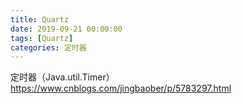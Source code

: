 ```yaml
---
title: Quartz
date: 2019-09-21 00:00:00
tags: [Quartz]
categories: 定时器
---
```


定时器（Java.util.Timer）
https://www.cnblogs.com/jingbaober/p/5783297.html